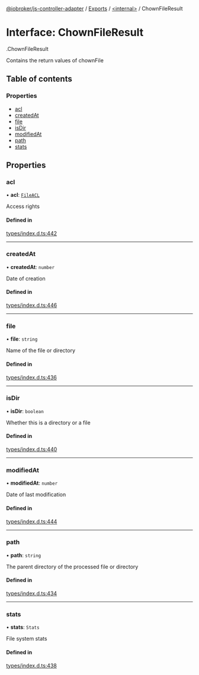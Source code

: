 [@iobroker/js-controller-adapter](../README.md) / [Exports](../modules.md) / [<internal\>](../modules/internal_.md) / ChownFileResult

# Interface: ChownFileResult

[<internal>](../modules/internal_.md).ChownFileResult

Contains the return values of chownFile

## Table of contents

### Properties

- [acl](internal_.ChownFileResult.md#acl)
- [createdAt](internal_.ChownFileResult.md#createdat)
- [file](internal_.ChownFileResult.md#file)
- [isDir](internal_.ChownFileResult.md#isdir)
- [modifiedAt](internal_.ChownFileResult.md#modifiedat)
- [path](internal_.ChownFileResult.md#path)
- [stats](internal_.ChownFileResult.md#stats)

## Properties

### acl

• **acl**: [`FileACL`](internal_.FileACL.md)

Access rights

#### Defined in

[types/index.d.ts:442](https://github.com/ioBroker/ioBroker.js-controller/blob/7dd079e8/packages/types/index.d.ts#L442)

___

### createdAt

• **createdAt**: `number`

Date of creation

#### Defined in

[types/index.d.ts:446](https://github.com/ioBroker/ioBroker.js-controller/blob/7dd079e8/packages/types/index.d.ts#L446)

___

### file

• **file**: `string`

Name of the file or directory

#### Defined in

[types/index.d.ts:436](https://github.com/ioBroker/ioBroker.js-controller/blob/7dd079e8/packages/types/index.d.ts#L436)

___

### isDir

• **isDir**: `boolean`

Whether this is a directory or a file

#### Defined in

[types/index.d.ts:440](https://github.com/ioBroker/ioBroker.js-controller/blob/7dd079e8/packages/types/index.d.ts#L440)

___

### modifiedAt

• **modifiedAt**: `number`

Date of last modification

#### Defined in

[types/index.d.ts:444](https://github.com/ioBroker/ioBroker.js-controller/blob/7dd079e8/packages/types/index.d.ts#L444)

___

### path

• **path**: `string`

The parent directory of the processed file or directory

#### Defined in

[types/index.d.ts:434](https://github.com/ioBroker/ioBroker.js-controller/blob/7dd079e8/packages/types/index.d.ts#L434)

___

### stats

• **stats**: `Stats`

File system stats

#### Defined in

[types/index.d.ts:438](https://github.com/ioBroker/ioBroker.js-controller/blob/7dd079e8/packages/types/index.d.ts#L438)
